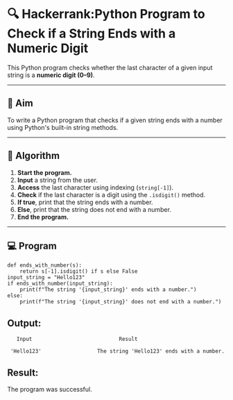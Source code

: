 # 🔍 Hackerrank:Python Program to Check if a String Ends with a Numeric Digit

This Python program checks whether the last character of a given input string is a **numeric digit (0–9)**.

---

## 🎯 Aim

To write a Python program that checks if a given string ends with a number using Python's built-in string methods.

---

## 🧠 Algorithm

1. **Start the program.**
2. **Input** a string from the user.
3. **Access** the last character using indexing (`string[-1]`).
4. **Check** if the last character is a digit using the `.isdigit()` method.
5. **If true**, print that the string ends with a number.
6. **Else**, print that the string does not end with a number.
7. **End the program.**

---

## 💻  Program
```
def ends_with_number(s):
    return s[-1].isdigit() if s else False
input_string = "Hello123"
if ends_with_number(input_string):
    print(f"The string '{input_string}' ends with a number.")
else:
    print(f"The string '{input_string}' does not end with a number.")
```
## Output:
```
   Input                            Result

 'Hello123'                  The string 'Hello123' ends with a number.
```
## Result:
The program was successful.
